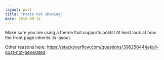 ```yaml
---
layout: post
title: "Posts not showing"
date: 2018-09-14
---
```

Make sure you are using a theme that supports posts! At least look at how the front page inherits its layout.

Other reasons here: https://stackoverflow.com/questions/30625044/jekyll-post-not-generated
